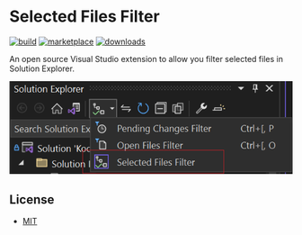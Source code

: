 # Selected Files Filter

[![build](https://dev.azure.com/heku/vsix/_apis/build/status/heku.Kool.SelectedFilesFilter?branchName=main)](https://dev.azure.com/heku/vsix/_build/latest?definitionId=15&branchName=main)
[![marketplace](https://img.shields.io/visual-studio-marketplace/v/heku.SelectedFilesFilter.svg?label=Marketplace)](https://marketplace.visualstudio.com/items?itemName=heku.SelectedFilesFilter)
[![downloads](https://img.shields.io/visual-studio-marketplace/d/heku.SelectedFilesFilter.svg?label=Downloads)](https://marketplace.visualstudio.com/items?itemName=heku.SelectedFilesFilter)

An open source Visual Studio extension to allow you filter selected files in Solution Explorer.

![preview](Screenshots/preview.png)

## License

- [MIT](LICENSE)